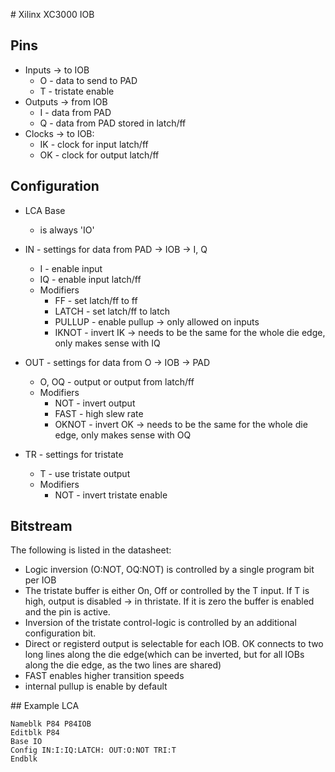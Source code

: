 # Xilinx XC3000 IOB

## Pins

- Inputs -> to IOB
    - O - data to send to PAD
    - T - tristate enable
- Outputs -> from IOB
    - I - data from PAD
    - Q - data from PAD stored in latch/ff
- Clocks -> to IOB:
    - IK - clock for input latch/ff
    - OK - clock for output latch/ff

## Configuration

- LCA Base
    - is always 'IO'

- IN - settings for data from PAD -> IOB -> I, Q
    - I - enable input
    - IQ - enable input latch/ff
    - Modifiers
        - FF - set latch/ff to ff
        - LATCH - set latch/ff to latch
        - PULLUP - enable pullup -> only allowed on inputs
        - IKNOT - invert IK -> needs to be the same for the whole die edge, only makes sense with IQ

- OUT - settings for data from O -> IOB -> PAD
    - O, OQ - output or output from latch/ff
    - Modifiers
        - NOT - invert output
        - FAST - high slew rate
        - OKNOT - invert OK -> needs to be the same for the whole die edge, only makes sense with OQ

- TR - settings for tristate
    - T - use tristate output
    - Modifiers
        - NOT - invert tristate enable

## Bitstream

The following is listed in the datasheet:
- Logic inversion (O:NOT, OQ:NOT) is controlled by a single program bit per IOB
- The tristate buffer is either On, Off or controlled by the T input. If T is high, output is disabled -> in thristate. If it is zero the buffer is enabled and the pin is active.
- Inversion of the tristate control-logic is controlled by an additional configuration bit.
- Direct or registerd output is selectable for each IOB. OK connects to two long lines along the die edge(which can be inverted, but for all IOBs along the die edge, as the two lines are shared)
- FAST enables higher transition speeds
- internal pullup is enable by default

## Example LCA

    Nameblk P84 P84IOB
    Editblk P84
    Base IO
    Config IN:I:IQ:LATCH: OUT:O:NOT TRI:T
    Endblk
